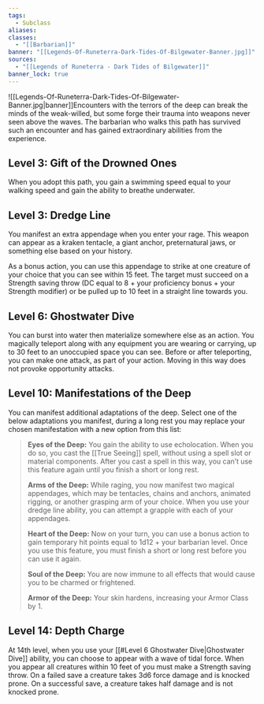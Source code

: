 ```yaml
---
tags:
  - Subclass
aliases: 
classes:
  - "[[Barbarian]]"
banner: "[[Legends-Of-Runeterra-Dark-Tides-Of-Bilgewater-Banner.jpg]]"
sources:
  - "[[Legends of Runeterra - Dark Tides of Bilgewater]]"
banner_lock: true
---
```

![[Legends-Of-Runeterra-Dark-Tides-Of-Bilgewater-Banner.jpg|banner]]Encounters with the terrors of the deep can break the minds of the weak-willed, but some forge their trauma into weapons never seen above the waves. The barbarian who walks this path has survived such an encounter and has gained extraordinary abilities from the experience.
## Level 3: Gift of the Drowned Ones
When you adopt this path, you gain a swimming speed equal to your walking speed and gain the ability to breathe underwater.
## Level 3: Dredge Line
You manifest an extra appendage when you enter your rage. This weapon can appear as a kraken tentacle, a giant anchor, preternatural jaws, or something else based on your history.

As a bonus action, you can use this appendage to strike at one creature of your choice that you can see within 15 feet. The target must succeed on a Strength saving throw (DC equal to 8 + your proficiency bonus + your Strength modifier) or be pulled up to 10 feet in a straight line towards you.
## Level 6: Ghostwater Dive
You can burst into water then materialize somewhere else as an action. You magically teleport along with any equipment you are wearing or carrying, up to 30 feet to an unoccupied space you can see. Before or after teleporting, you can make one attack, as part of your action. Moving in this way does not provoke opportunity attacks.
## Level 10: Manifestations of the Deep
You can manifest additional adaptations of the deep. Select one of the below adaptations you manifest, during a long rest you may replace your chosen manifestation with a new option from this list:

>**Eyes of the Deep:** You gain the ability to use echolocation. When you do so, you cast the [[True Seeing]] spell, without using a spell slot or material components. After you cast a spell in this way, you can’t use this feature again until you finish a short or long rest.
>
>**Arms of the Deep:** While raging, you now manifest two magical appendages, which may be tentacles, chains and anchors, animated rigging, or another grasping arm of your choice. When you use your dredge line ability, you can attempt a grapple with each of your appendages.
>
>**Heart of the Deep:** Now on your turn, you can use a bonus action to gain temporary hit points equal to 1d12 + your barbarian level. Once you use this feature, you must finish a short or long rest before you can use it again.
>
>**Soul of the Deep:** You are now immune to all effects that would cause you to be charmed or frightened.
>
>**Armor of the Deep:** Your skin hardens, increasing your Armor Class by 1.
## Level 14: Depth Charge
At 14th level, when you use your [[#Level 6 Ghostwater Dive|Ghostwater Dive]] ability, you can choose to appear with a wave of tidal force. When you appear all creatures within 10 feet of you must make a Strength saving throw. On a failed save a creature takes 3d6 force damage and is knocked prone. On a successful save, a creature takes half damage and is not knocked prone.